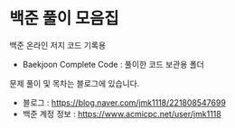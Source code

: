 # 백준 풀이 모음집
백준 온라인 저지 코드 기록용
+ Baekjoon Complete Code : 풀이한 코드 보관용 폴더

문제 풀이 및 목차는 블로그에 있습니다.
+ 블로그 : https://blog.naver.com/jmk1118/221808547699
+ 백준 계정 정보 : https://www.acmicpc.net/user/jmk1118

